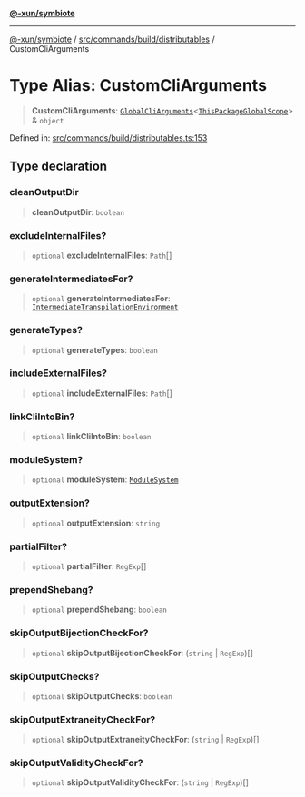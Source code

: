 [**@-xun/symbiote**](../../../../../README.md)

***

[@-xun/symbiote](../../../../../README.md) / [src/commands/build/distributables](../README.md) / CustomCliArguments

# Type Alias: CustomCliArguments

> **CustomCliArguments**: [`GlobalCliArguments`](../../../../configure/type-aliases/GlobalCliArguments.md)\<[`ThisPackageGlobalScope`](../../../../configure/enumerations/ThisPackageGlobalScope.md)\> & `object`

Defined in: [src/commands/build/distributables.ts:153](https://github.com/Xunnamius/symbiote/blob/16c5abb574a56340fcb49cdcf402702ed3917f82/src/commands/build/distributables.ts#L153)

## Type declaration

### cleanOutputDir

> **cleanOutputDir**: `boolean`

### excludeInternalFiles?

> `optional` **excludeInternalFiles**: `Path`[]

### generateIntermediatesFor?

> `optional` **generateIntermediatesFor**: [`IntermediateTranspilationEnvironment`](../enumerations/IntermediateTranspilationEnvironment.md)

### generateTypes?

> `optional` **generateTypes**: `boolean`

### includeExternalFiles?

> `optional` **includeExternalFiles**: `Path`[]

### linkCliIntoBin?

> `optional` **linkCliIntoBin**: `boolean`

### moduleSystem?

> `optional` **moduleSystem**: [`ModuleSystem`](../enumerations/ModuleSystem.md)

### outputExtension?

> `optional` **outputExtension**: `string`

### partialFilter?

> `optional` **partialFilter**: `RegExp`[]

### prependShebang?

> `optional` **prependShebang**: `boolean`

### skipOutputBijectionCheckFor?

> `optional` **skipOutputBijectionCheckFor**: (`string` \| `RegExp`)[]

### skipOutputChecks?

> `optional` **skipOutputChecks**: `boolean`

### skipOutputExtraneityCheckFor?

> `optional` **skipOutputExtraneityCheckFor**: (`string` \| `RegExp`)[]

### skipOutputValidityCheckFor?

> `optional` **skipOutputValidityCheckFor**: (`string` \| `RegExp`)[]
